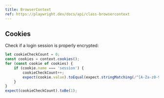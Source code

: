 ```yaml
---
title: BrowserContext
ref: https://playwright.dev/docs/api/class-browsercontext
---
```


## Cookies

Check if a login session is properly encrypted:

```javascript
let cookieCheckCount = 0;
const cookies = context.cookies();
for (const cookie of cookies) {
    if (cookie.name === 'session') {
        cookieCheckCount++;
        expect(cookie.value).toEqual(expect.stringMatching(/^[A-Za-z0-9_-]+$/));  // base64url
    }
}
expect(cookieCheckCount).toBe(1);
```
